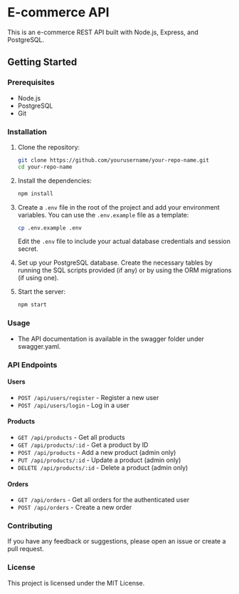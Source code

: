 # E-commerce API

This is an e-commerce REST API built with Node.js, Express, and PostgreSQL.

## Getting Started

### Prerequisites

- Node.js 
- PostgreSQL 
- Git

### Installation

1. Clone the repository:

    ```sh
    git clone https://github.com/yourusername/your-repo-name.git
    cd your-repo-name
    ```

2. Install the dependencies:

    ```sh
    npm install
    ```

3. Create a `.env` file in the root of the project and add your environment variables. You can use the `.env.example` file as a template:

    ```sh
    cp .env.example .env
    ```

    Edit the `.env` file to include your actual database credentials and session secret.

4. Set up your PostgreSQL database. Create the necessary tables by running the SQL scripts provided (if any) or by using the ORM migrations (if using one).

5. Start the server:

    ```sh
    npm start
    ```

### Usage

- The API documentation is available in the swagger folder under swagger.yaml.

### API Endpoints

#### Users

- `POST /api/users/register` - Register a new user
- `POST /api/users/login` - Log in a user

#### Products

- `GET /api/products` - Get all products
- `GET /api/products/:id` - Get a product by ID
- `POST /api/products` - Add a new product (admin only)
- `PUT /api/products/:id` - Update a product (admin only)
- `DELETE /api/products/:id` - Delete a product (admin only)

#### Orders

- `GET /api/orders` - Get all orders for the authenticated user
- `POST /api/orders` - Create a new order

### Contributing

If you have any feedback or suggestions, please open an issue or create a pull request.

### License

This project is licensed under the MIT License.
